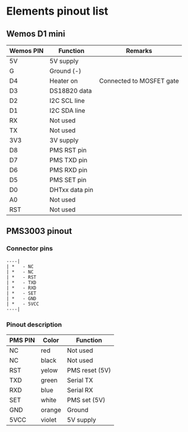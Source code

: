 # Elements pinout list

## Wemos D1 mini

| Wemos PIN | Function            | Remarks                   |
|-----------|---------------------|---------------------------|
| 5V        | 5V supply           |                           |
| G         | Ground (-)          |                           |
| D4        | Heater on           | Connected to MOSFET gate  |
| D3        | DS18B20 data        |                           |
| D2        | I2C SCL line        |                           |
| D1        | I2C SDA line        |                           |
| RX        | Not used            |                           |
| TX        | Not used            |                           |
| 3V3       | 3V supply           |                           |
| D8        | PMS RST pin         |                           |
| D7        | PMS TXD pin         |                           |
| D6        | PMS RXD pin         |                           |
| D5        | PMS SET pin         |                           |
| D0        | DHTxx data pin      |                           |
| A0        | Not used            |                           |
| RST       | Not used            |                           |

## PMS3003 pinout

### Connector pins

```
----|
| *   - NC
| *   - NC
| *   - RST
| *   - TXD
| *   - RXD
| *   - SET
| *   - GND
| *   - 5VCC
----|
```

### Pinout description

| PMS PIN   | Color               | Function                  |
|-----------|---------------------|---------------------------|
| NC        | red                 | Not used                  |
| NC        | black               | Not used                  |
| RST       | yelow               | PMS reset (5V)            |
| TXD       | green               | Serial TX                 |
| RXD       | blue                | Serial RX                 |
| SET       | white               | PMS set (5V)              |
| GND       | orange              | Ground                    |
| 5VCC      | violet              | 5V supply                 |

